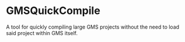 # GMSQuickCompile
A tool for quickly compiling large GMS projects without the need to load said project within GMS itself.
